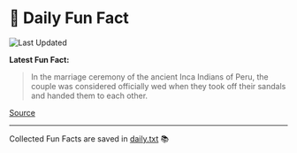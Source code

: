 # 🌟 Daily Fun Fact

![Last Updated](https://img.shields.io/badge/Last_Updated-2025_10_28-blue?style=flat-square)

**Latest Fun Fact:**

> In the marriage ceremony of the ancient Inca Indians of Peru, the couple was considered officially wed when they took off their sandals and handed them to each other.

[Source](http://www.djtech.net/humor/useless_facts.htm)

---

Collected Fun Facts are saved in [daily.txt](daily.txt) 📚
